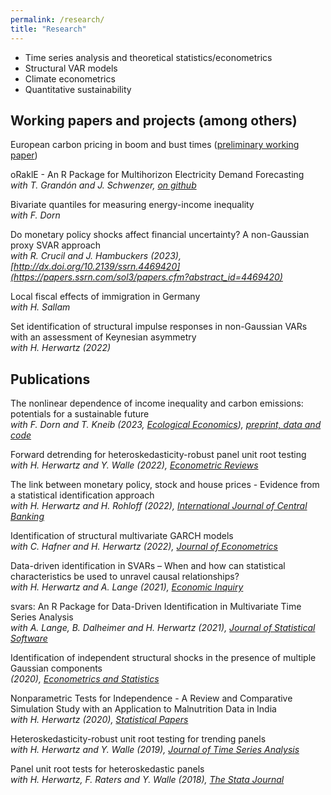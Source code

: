 ```yaml
---
permalink: /research/
title: "Research"
---
```


* Time series analysis and theoretical statistics/econometrics
* Structural VAR models  
* Climate econometrics  
* Quantitative sustainability


## Working papers and projects (among others)

European carbon pricing in boom and bust times ([preliminary working paper](https://papers.ssrn.com/sol3/papers.cfm?abstract_id=4724014))

oRaklE - An R Package for Multihorizon Electricity Demand Forecasting  
*with T. Grandón and J. Schwenzer, [on github](https://github.com/Autarky-Power/oraklE_R)*

Bivariate quantiles for measuring energy-income inequality  
*with F. Dorn*

Do monetary policy shocks affect financial uncertainty? A non-Gaussian proxy SVAR approach  
*with R. Crucil and J. Hambuckers (2023), [http://dx.doi.org/10.2139/ssrn.4469420](https://papers.ssrn.com/sol3/papers.cfm?abstract_id=4469420)*  

Local fiscal effects of immigration in Germany  
*with H. Sallam*  

Set identification of structural impulse responses in non-Gaussian VARs with an assessment of Keynesian asymmetry  
*with H. Herwartz (2022)*   



## Publications

The nonlinear dependence of income inequality and carbon emissions: potentials for a sustainable future  
*with F. Dorn and T. Kneib (2023, [Ecological Economics](https://doi.org/10.1016/j.ecolecon.2023.108016)), [preprint, data and code](https://github.com/smaxand/Copula_GINIcarbon)*

Forward detrending for heteroskedasticity-robust panel unit root testing  
*with H. Herwartz and Y. Walle (2022), [Econometric Reviews](https://www.tandfonline.com/doi/full/10.1080/07474938.2022.2135495)*


The link between monetary policy, stock and house prices - Evidence from a statistical identification approach  
*with H. Herwartz and H. Rohloff (2022), [International Journal of Central Banking](https://www.ijcb.org/journal/ijcb22q5a3.htm)*


Identification of structural multivariate GARCH models  
*with C. Hafner and H. Herwartz (2022), [Journal of Econometrics](https://www.sciencedirect.com/science/article/pii/S0304407620302098)*


Data-driven identification in SVARs – When and how can statistical characteristics be used to unravel causal relationships?  
*with H. Herwartz and A. Lange (2021), [Economic Inquiry](https://onlinelibrary.wiley.com/doi/10.1111/ecin.13035)*


svars: An R Package for Data-Driven Identification in Multivariate Time Series Analysis  
*with A. Lange, B. Dalheimer and H. Herwartz (2021), [Journal of Statistical Software](https://www.jstatsoft.org/article/view/v097i05)*

Identification of independent structural shocks in the presence of multiple Gaussian components  
*(2020), [Econometrics and Statistics](https://www.sciencedirect.com/science/article/pii/S2452306218300923?via%3Dihub)*

Nonparametric Tests for Independence - A Review and Comparative Simulation Study with an Application to Malnutrition Data in India  
*with H. Herwartz (2020), [Statistical Papers](https://link.springer.com/article/10.1007/s00362-018-1026-9)*

Heteroskedasticity-robust unit root testing for trending panels  
*with H. Herwartz and Y. Walle (2019), [Journal of Time Series Analysis](https://onlinelibrary.wiley.com/doi/abs/10.1111/jtsa.12446)*

Panel unit root tests for heteroskedastic panels  
*with H. Herwartz, F. Raters and Y. Walle (2018), [The Stata Journal](https://www.stata-journal.com/article.html?article=st0519)*



